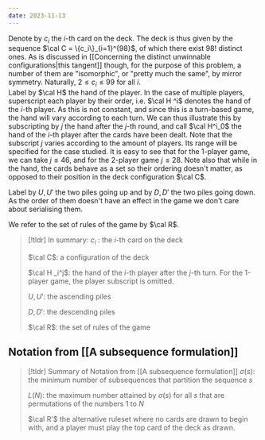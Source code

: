 ```yaml
---
date: 2023-11-13
---
```

 

Denote by $c_i$ the $i$-th card on the deck. The deck is thus given by the sequence $\cal C = \{c_i\}_{i=1}^{98}$, of which there exist $98!$ distinct ones. As is discussed in [[Concerning the distinct unwinnable configurations|this tangent]] though, for the purpose of this problem, a number of them are "isomorphic", or "pretty much the same", by mirror symmetry. Naturally, $2\leq c_i\leq99$ for all $i$.   
Label by $\cal H$ the hand of the player. In the case of multiple players, superscript each player by their order, i.e. $\cal H ^i$ denotes the hand of the $i$-th player. As this is not constant, and since this is a turn-based game, the hand will vary according to each turn. We can thus illustrate this by subscripting by $j$ the hand after the $j$-th round, and call $\cal H^i_0$ the hand of the $i$-th player after the cards have been dealt. Note that the subscript $j$ varies according to the amount of players. Its range will be specified for the case studied. It is easy to see that for the 1-player game,  we can take $j \leq 46$, and for the 2-player game $j\leq 28$. Note also that while in the hand, the cards behave as a set so their ordering doesn't matter, as opposed to their position in the deck configuration $\cal C$. 
 
Label by $U,U'$ the two piles going up and by $D,D'$ the two piles going down. As the order of them doesn't have an effect in the game we don't care about serialising them. 

We refer to the set of rules of the game by $\cal R$.


>[!tldr] In summary:
>$c_i$ : the $i$-th card on the deck
>
>$\cal C$: a configuration of the deck
>
>$\cal H _i^j$: the hand of the $i$-th player after the $j$-th turn. For the 1-player game, the player subscript is omitted. 
>
>$U,U'$: the ascending piles
>
>$D,D'$: the descending piles
>
>$\cal R$: the set of rules of the game



## Notation from [[A subsequence formulation]]

>[!tldr] Summary of Notation from [[A subsequence formulation]]
> $\sigma(s)$:  the minimum number of subsequences that partition the sequence $s$
> 
> $L(N)$: the maximum number attained by $\sigma(s)$ for all $s$ that are permutations of the numbers $1$ to $N$
> 
> $\cal R'$ the alternative ruleset where no cards are drawn to begin with, and a player must play the top card of the deck as drawn. 
